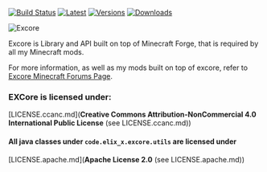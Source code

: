 [![Build Status](https://travis-ci.org/Elix-x/EXCore.svg?branch=master)](https://travis-ci.org/Elix-x/EXCore) [![Latest](http://github-release-version.herokuapp.com/github/Elix-x/EXCOre/release.svg?style=flat)](https://github.com/Elix-x/EXCore/releases/latest) [![Versions](http://cf.way2muchnoise.eu/versions/Avaible%20For%20Minecraft_excore_all.svg)](https://minecraft.curseforge.com/projects/excore) [![Downloads](http://cf.way2muchnoise.eu/full_excore_downloads.svg)](https://minecraft.curseforge.com/projects/excore)

![Excore](http://i.imgur.com/2DyZFng.png)

Excore is Library and API built on top of Minecraft Forge, that is required by all my Minecraft mods.

For more information, as well as my mods built on top of excore, refer to [Excore Minecraft Forums Page](http://www.minecraftforum.net/forums/mapping-and-modding/minecraft-mods/2484951-elixx-mods-hub-excore).

### EXCore is licensed under:
[LICENSE.ccanc.md](**Creative Commons Attribution-NonCommercial 4.0 International Public License** (see LICENSE.ccanc.md))

#### All java classes under `code.elix_x.excore.utils` are licensed under
[LICENSE.apache.md](**Apache License 2.0** (see LICENSE.apache.md))
